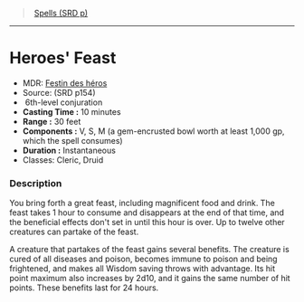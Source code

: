 ﻿> [Spells (SRD p)](srd_spells.md)

---

# Heroes' Feast

- MDR: [Festin des héros](hd_spells_festin_des_heros.md)
- Source: (SRD p154)
-  6th-level conjuration
- **Casting Time :** 10 minutes
- **Range :** 30 feet
- **Components :** V, S, M (a gem-encrusted bowl worth at least 1,000 gp, which the spell consumes)
- **Duration :** Instantaneous
- Classes: Cleric, Druid

### Description

You bring forth a great feast, including magnificent food and drink. The feast takes 1 hour to consume and disappears at the end of that time, and the beneficial effects don't set in until this hour is over. Up to twelve other creatures can partake of the feast.

A creature that partakes of the feast gains several benefits. The creature is cured of all diseases and poison, becomes immune to poison and being frightened, and makes all Wisdom saving throws with advantage. Its hit point maximum also increases by 2d10, and it gains the same number of hit points. These benefits last for 24 hours.

